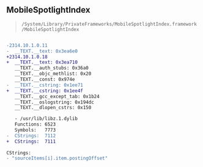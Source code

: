 ## MobileSpotlightIndex

> `/System/Library/PrivateFrameworks/MobileSpotlightIndex.framework/MobileSpotlightIndex`

```diff

-2314.10.1.0.11
-  __TEXT.__text: 0x3ea6e0
+2314.10.1.0.18
+  __TEXT.__text: 0x3ea710
   __TEXT.__auth_stubs: 0x36a0
   __TEXT.__objc_methlist: 0x20
   __TEXT.__const: 0x974e
-  __TEXT.__cstring: 0x1ee71
+  __TEXT.__cstring: 0x1ee4f
   __TEXT.__gcc_except_tab: 0x1b24
   __TEXT.__oslogstring: 0x194dc
   __TEXT.__dlopen_cstrs: 0x150

   - /usr/lib/libz.1.dylib
   Functions: 6523
   Symbols:   7773
-  CStrings:  7112
+  CStrings:  7111
 
CStrings:
- "sourceItems[i].item.postingOffset"

```
